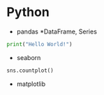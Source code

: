 # Python

* pandas
  *DataFrame, Series
 
```python
print("Hello World!")
```

* seaborn

```python
sns.countplot()

```
* matplotlib
